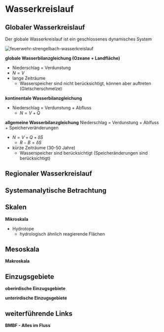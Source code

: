 # Wasserkreislauf

## Globaler Wasserkreislauf

Der globale Wasserkreislauf ist ein geschlossenes dynamisches System

![feuerwehr-strengelbach-wasserkreislauf](http://www.feuerwehr-strengelbach.ch/images/praevention/kinder_feuer/wasser/wasserkreislauf.jpg)

**globale Wasserbilanzgleichung (Ozeane + Landfläche)**
- Niederschlag = Verdunstung
- $N = V$
- lange Zeiträume
  - Wasserspeicher sind nicht berücksichtigt, können aber auftreten (Gletscherschmelze)

**kontinentale Wasserbilanzgleichung**
- Niederschlag = Verdunstung + Abfluss
  - $N=V+Q$

**allgemeine Wasserbilanzgleichung**
Niederschlag = Verdunstung + Ablfuss + Speicherveränderungen
- $N = V + Q + \delta S$
  - $R - B = \delta S$
- kürze Zeiträume (30-50 Jahre)
  - Wasserspeicher sind berücksichtigt (Speicheränderungen sind berücksichtigt)


## Regionaler Wasserkreislauf 


## Systemanalytische Betrachtung


## Skalen

**Mikroskala**
- Hydrotope
  - hydrologisch ähnlich reagierende Flächen

**Mesoskala**
- 

**Makroskala**


## Einzugsgebiete

**oberirdische Einzugsgebiete**

**unterirdische Einzugsgebiete**


## weiterführende Links

**BMBF - Alles im Fluss**
